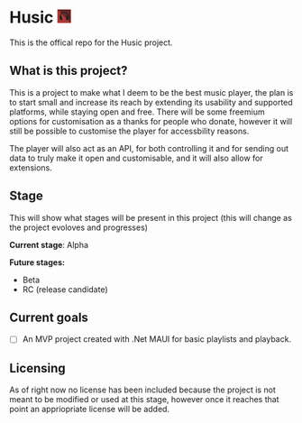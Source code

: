 # Husic <img src="/res/logo/logo.png" width="24"/>
This is the offical repo for the Husic project.
## What is this project?
This is a project to make what I deem to be the best music player, the plan is to start small and increase its reach by extending its usability and supported platforms, while staying open and free. There will be some freemium options for customisation as a thanks for people who donate, however it will still be possible to customise the player for accessbility reasons.

The player will also act as an API, for both controlling it and for sending out data to truly make it open and customisable, and it will also allow for extensions.

## Stage
This will show what stages will be present in this project (this will change as the project evoloves and progresses)

**Current stage**: Alpha

**Future stages:**
- Beta
- RC (release candidate)

## Current goals
- [ ] An MVP project created with .Net MAUI for basic playlists and playback.


## Licensing
As of right now no license has been included because the project is not meant to be modified or used at this stage, however once it reaches that point an appriopriate license will be added.
